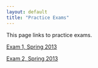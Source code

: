 ```yaml
---
layout: default
title: "Practice Exams"
---
```


This page links to practice exams.

[Exam 1, Spring 2013](cs365-spring2013-exam1.pdf)

[Exam 2, Spring 2013](cs365-spring2013-exam2.pdf)
